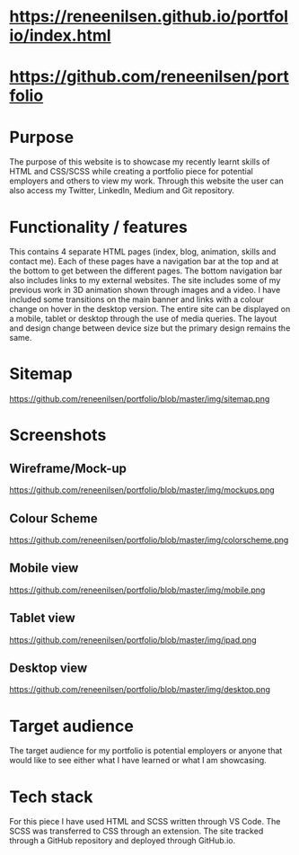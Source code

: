 # https://reneenilsen.github.io/portfolio/index.html
# https://github.com/reneenilsen/portfolio
# Purpose
The purpose of this website is to showcase my recently learnt skills of HTML and CSS/SCSS while creating a portfolio piece for potential employers and others to view my work. Through this website the user can also access my Twitter, LinkedIn, Medium and Git repository.
# Functionality / features
This contains 4 separate HTML pages (index, blog, animation, skills and contact me). Each of these pages have a navigation bar at the top and at the bottom to get between the different pages. The bottom navigation bar also includes links to my external websites. The site includes some of my previous work in 3D animation shown through images and a video. I have included some transitions on the main banner and links with a colour change on hover in the desktop version. The entire site can be displayed on a mobile, tablet or desktop through the use of media queries. The layout and design change between device size but the primary design remains the same.  
# Sitemap
https://github.com/reneenilsen/portfolio/blob/master/img/sitemap.png
# Screenshots
## Wireframe/Mock-up
https://github.com/reneenilsen/portfolio/blob/master/img/mockups.png
## Colour Scheme 
https://github.com/reneenilsen/portfolio/blob/master/img/colorscheme.png
## Mobile view
https://github.com/reneenilsen/portfolio/blob/master/img/mobile.png
## Tablet view
https://github.com/reneenilsen/portfolio/blob/master/img/ipad.png
## Desktop view
https://github.com/reneenilsen/portfolio/blob/master/img/desktop.png
# Target audience
The target audience for my portfolio is potential employers or anyone that would like to see either what I have learned or what I am showcasing. 
# Tech stack
For this piece I have used HTML and SCSS written through VS Code. The SCSS was transferred to CSS through an extension. The site tracked through a GitHub repository and deployed through GitHub.io. 
